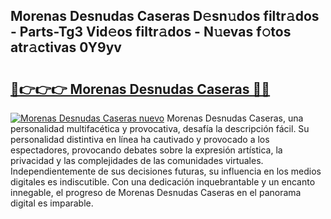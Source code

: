 ## Morenas Desnudas Caseras D𝚎sn𝚞dos filtr𝚊dos - Parts-Tg3 Vid𝚎os filtr𝚊dos - N𝚞evas f𝚘tos atr𝚊ctivas 0Y9yv

# <h2><a href="http://mb40yfm.tromn.icu/?c=Morenas+Desnudas+Caseras">🔗👉👉👉 Morenas Desnudas Caseras 🔗🔗</a></h2>

[![Morenas Desnudas Caseras nuevo](https://i.imgur.com/pEAQMta.gif)](http://mb40yfm.tromn.icu/?c=Morenas+Desnudas+Caseras)
Morenas Desnudas Caseras, una personalidad multifacética y provocativa, desafía la descripción fácil. Su personalidad distintiva en línea ha cautivado y provocado a los espectadores, provocando debates sobre la expresión artística, la privacidad y las complejidades de las comunidades virtuales. Independientemente de sus decisiones futuras, su influencia en los medios digitales es indiscutible. Con una dedicación inquebrantable y un encanto innegable, el progreso de Morenas Desnudas Caseras en el panorama digital es imparable.
